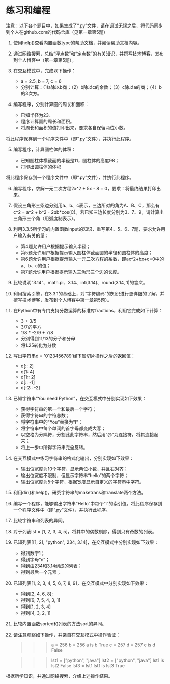 # 练习和编程

注意：以下各个题目中，如果生成了“.py”文件，请在调试无误之后，将代码同步到个人在github.com的代码仓库（见第一章第5题）

1. 使用help()查看内置函数type的帮助文档，并阅读帮助文档内容。

2. 通过网络搜索，总结“浮点数”和“定点数”的有关知识，并撰写技术博客，发布到个人博客中（第一章第5题）。

3. 在交互模式中，完成以下操作：

    - a = 2.5, b = 7, c = 6
    - 分别计算：(1)a除以b商；（2）b除以c的余数；（3）c除以a的商；（4）b的3次方。

4. 编写程序，分别计算圆的周长和面积：

    - 已知半径为23.
    - 程序计算圆的周长和面积。
    - 将周长和面积的值打印出来，要求各自保留两位小数。

将此程序保存到一个程序文件中（即“.py”文件），并执行此程序。

5. 编写程序，计算圆柱体的体积：

    - 已知圆柱体横截面的半径是11，圆柱体的高度98；
    - 打印出圆柱体的体积

将此程序保存到一个程序文件中（即“.py”文件），并执行此程序。

6. 编写程序，求解一元二次方程2x^2 + 5x - 8 = 0，要求：将最终结果打印出来。

7. 假设三角形三条边分别用a、b、c表示，三边所对的角为A、B、C，那么有c^2 = a^2 + b^2 - 2*a*b*cos(C)。若已知三边长度分别为3、7、9，请计算出三角形三个角（用弧度制表示）。

8. 利用3.3.5所学习的内置函数input的知识，重写第4、5、6、7题，要求允许用户输入有关的量：

    - 第4题允许用户根据提示输入半径；
    - 第5题允许用户根据提示输入圆柱体截面圆的半径和圆柱体的高度；
    - 第6题允许用户根据提示输入一元二次方程的系数，即ax^2+bx+c=0中的a、b、c的值；
    - 第7题允许用户根据提示输入三角形三个边的长度。

9. 比较说明“3.14”、math.pi、3.14、int(3.14)、round(3.14, 1)的含义。

10. 利用搜索引擎，在3.3.1的基础上，对“字符编码”的知识进行更详细的了解，并撰写技术博客，发布到个人博客中第一章第5题）。

11. 在Python中有专门支持分数运算的标准库fractions，利用它完成如下计算：

    - 3 + 3/5
    - 3/7的平方
    - 1/8 * -2/9 + 7/8
    - 分别得到11/13的分子和分母
    - 将1.25转化为分数

12. 写出字符串d = '0123456789'经下属切片操作之后的返回值：

    - d[:: 2]
    - d[1: 4]
    - d[1:: 2]
    - d[:: -1]
    - d[-2:: -2]

13. 已知字符串“You need Python”，在交互模式中分别实现如下效果：

    - 获得字符串的第一个和最后一个字符；
    - 获得字符串的字符总数；
    - 将字符串中的“You”替换为“I”；
    - 将字符串中每个单词的首字母都变成大写；
    - 以空格为分隔符，分割此此字符串，然后用“@”为连接符，将其连接起来；
    - 将上一步中所得字符串完全反转。

13. 在交互模式中练习字符串的格式化输出，分别实现如下效果：

    - 输出位宽度为10个字符，显示两位小数，并且右对齐；
    - 输出位宽度不限制，但显示字符串“hello”的两个字符；
    - 输出位宽度为5个字符，根据宽度显示自定义的字符串中字符。

14. 利用dir()和help()，研究字符串的maketrans和translate两个方法。

15. 编写一个程序，能够输出字符串“Hello”中每个“l”的索引值。将此程序保存到一个程序文件中（即“.py”文件），并执行此程序。

16. 比较字符串和列表的异同。

17. 对于列表lst = [1, 2, 3, 4, 5]，将其中的偶数剔除，得到只有奇数的列表。

18. 已知列表[[1, 2], "python", 234, 3.14]，在交互模式中分别实现如下效果：

    - 得到数字1；
    - 得到字母“n”；
    - 得到由234和3.14组成的列表；
    - 得到最后一个元素；

19. 已知列表[1, 2, 3, 4, 5, 6, 7, 8, 9]，在交互模式中分别实现如下效果：

    - 得到[2, 4, 6, 8];
    - 得到[9, 7, 5, 4, 3, 1]
    - 得到[1, 2, 3, 4]
    - 得到[4, 3, 2, 1]

20. 比较内置函数sorted和列表的方法sort的异同。

21. 请注意观察如下操作，并亲自在交互模式中操作验证：

    >>> a = 256
    >>> b = 256
    >>> a is b
    True
    >>> c = 257
    >>> d = 257
    >>> c is d
    False

    >>> lst1 = ["python", "java"]
    >>> lst2 = ["python", "java"]
    >>> lst1 is lst2
    False
    >>> lst3 = lst1
    >>> lst1 is lst3
    True

根据所学知识，并通过网络搜索，介绍上述操作结果。